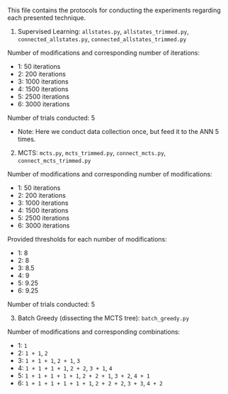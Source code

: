 This file contains the protocols for conducting the experiments regarding each presented technique.

1. Supervised Learning: ```allstates.py```, ```allstates_trimmed.py```, ```connected_allstates.py```, ```connected_allstates_trimmed.py```

Number of modifications and corresponding number of iterations:

- 1: 50 iterations
- 2: 200 iterations
- 3: 1000 iterations
- 4: 1500 iterations
- 5: 2500 iterations
- 6: 3000 iterations

Number of trials conducted: 5

- Note: Here we conduct data collection once, but feed it to the ANN 5 times.

2. MCTS: ```mcts.py```, ```mcts_trimmed.py```, ```connect_mcts.py```, ```connect_mcts_trimmed.py```

Number of modifications and corresponding number of modifications:

- 1: 50 iterations
- 2: 200 iterations
- 3: 1000 iterations
- 4: 1500 iterations
- 5: 2500 iterations
- 6: 3000 iterations

Provided thresholds for each number of modifications:

- 1: 8
- 2: 8
- 3: 8.5
- 4: 9
- 5: 9.25
- 6: 9.25

Number of trials conducted: 5

3. Batch Greedy (dissecting the MCTS tree): ```batch_greedy.py```

Number of modifications and corresponding combinations:

- 1: ```1```
- 2: ```1 + 1```, ```2```
- 3: ```1 + 1 + 1```, ```2 + 1```, ```3```
- 4: ```1 + 1 + 1 + 1```, ```2 + 2```, ```3 + 1```, ```4```
- 5: ```1 + 1 + 1 + 1 + 1```, ```2 + 2 + 1```, ```3 + 2```, ```4 + 1```
- 6: ```1 + 1 + 1 + 1 + 1 + 1```, ```2 + 2 + 2```, ```3 + 3```, ```4 + 2```